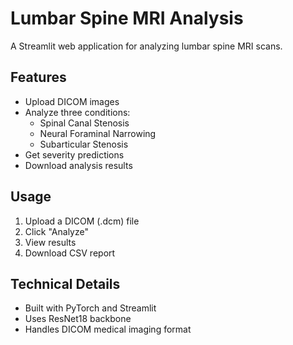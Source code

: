 # Lumbar Spine MRI Analysis

A Streamlit web application for analyzing lumbar spine MRI scans.

## Features
- Upload DICOM images
- Analyze three conditions:
  - Spinal Canal Stenosis
  - Neural Foraminal Narrowing
  - Subarticular Stenosis
- Get severity predictions
- Download analysis results

## Usage
1. Upload a DICOM (.dcm) file
2. Click "Analyze"
3. View results
4. Download CSV report

## Technical Details
- Built with PyTorch and Streamlit
- Uses ResNet18 backbone
- Handles DICOM medical imaging format
